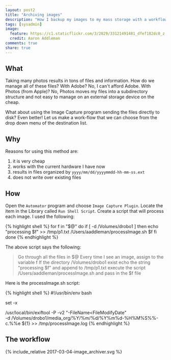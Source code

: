 ```yaml
---
layout: post2
title: "Archiving images"
description: "How I backup my images to my mass storage with a workflow and exiftool."
tags: [sysadmin]
image:
  feature: https://c1.staticflickr.com/3/2829/33121491481_dfef182dc0_z.jpg
  credit: Aaron Addleman
comments: true
share: true
---
```


## What ##

Taking many photos results in tons of files and information. How do we manage all of these files? With Adobe? No, I can't afford Adobe. With Photos (from Apple)? No, Photos moves my files into a subdirectory structure and not easy to manage on an external storage device on the cheap.

What about using the Image Capture program sending the files directly to disk? Even better! Let us make a work-flow that we can choose from the drop down menu of the destination list.

## Why ##

Reasons for using this method are:

1. it is very cheap
1. works with the current hardware I have now
1. results in files organized by `yyyy/mm/dd/yyyymmdd-hh-mm-ss.ext`
1. does not write over existing files

## How ##

Open the `Automator` program and choose `Image Capture Plugin`. Locate the item in the Library called `Run Shell Script`. Create a script that will process each image. I used the following:

{% highlight shell %}
for f in "$@"
do
    if [ -d /Volumes/drobo1 ]
    then
        echo "processing $f" >> /tmp/p1.txt
		/Users/aaddleman/processImage.sh $f
    fi
done
{% endhighlight %}

The above script says the following:

> Go through all the files in $@
> Every time I see an image, assign to the variable f
> If the directory /Volumes/drobo1 exist
> echo the string "processing $f" and append to /tmp/p1.txt
> execute the script /Users/aaddleman/processImage.sh and pass in the $f file

Here is the processImage.sh script:

{% highlight shell %}
#!/usr/bin/env bash

set -x 

/usr/local/bin/exiftool -P -v2 "-FileName<FileModifyDate" \
-d /Volumes/drobo1/media_org/%Y/%m/%d/%Y%m%d-%H%M%S%%-c.%%e ${1} >> /tmp/processImage.log
{% endhighlight %}

## The workflow ##

<div class="container">
<div class="row">
<div class="col s12">
<span>
  {% include_relative 2017-03-04-image_archiver.svg %}
</span>
</div>
</div>
</div>
